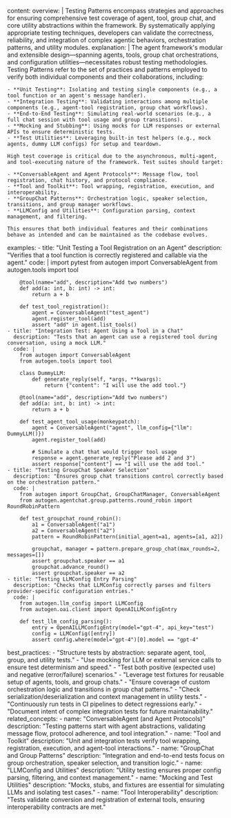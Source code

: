 content:
  overview: |
    Testing Patterns encompass strategies and approaches for ensuring comprehensive test coverage of agent, tool, group chat, and core utility abstractions within the framework. By systematically applying appropriate testing techniques, developers can validate the correctness, reliability, and integration of complex agentic behaviors, orchestration patterns, and utility modules.
  explanation: |
    The agent framework's modular and extensible design—spanning agents, tools, group chat orchestrations, and configuration utilities—necessitates robust testing methodologies. Testing Patterns refer to the set of practices and patterns employed to verify both individual components and their collaborations, including:
    
    - **Unit Testing**: Isolating and testing single components (e.g., a tool function or an agent's message handler).
    - **Integration Testing**: Validating interactions among multiple components (e.g., agent-tool registration, group chat workflows).
    - **End-to-End Testing**: Simulating real-world scenarios (e.g., a full chat session with tool usage and group transitions).
    - **Mocking and Stubbing**: Using mocks for LLM responses or external APIs to ensure deterministic tests.
    - **Test Utilities**: Leveraging built-in test helpers (e.g., mock agents, dummy LLM configs) for setup and teardown.
    
    High test coverage is critical due to the asynchronous, multi-agent, and tool-executing nature of the framework. Test suites should target:
    
    - **ConversableAgent and Agent Protocols**: Message flow, tool registration, chat history, and protocol compliance.
    - **Tool and Toolkit**: Tool wrapping, registration, execution, and interoperability.
    - **GroupChat Patterns**: Orchestration logic, speaker selection, transitions, and group manager workflows.
    - **LLMConfig and Utilities**: Configuration parsing, context management, and filtering.
    
    This ensures that both individual features and their combinations behave as intended and can be maintained as the codebase evolves.
  examples:
    - title: "Unit Testing a Tool Registration on an Agent"
      description: "Verifies that a tool function is correctly registered and callable via the agent."
      code: |
        import pytest
        from autogen import ConversableAgent
        from autogen.tools import tool

        @tool(name="add", description="Add two numbers")
        def add(a: int, b: int) -> int:
            return a + b

        def test_tool_registration():
            agent = ConversableAgent("test_agent")
            agent.register_tool(add)
            assert "add" in agent.list_tools()
    - title: "Integration Test: Agent Using a Tool in a Chat"
      description: "Tests that an agent can use a registered tool during conversation, using a mock LLM."
      code: |
        from autogen import ConversableAgent
        from autogen.tools import tool

        class DummyLLM:
            def generate_reply(self, *args, **kwargs):
                return {"content": "I will use the add tool."}

        @tool(name="add", description="Add two numbers")
        def add(a: int, b: int) -> int:
            return a + b

        def test_agent_tool_usage(monkeypatch):
            agent = ConversableAgent("agent", llm_config={"llm": DummyLLM()})
            agent.register_tool(add)

            # Simulate a chat that would trigger tool usage
            response = agent.generate_reply("Please add 2 and 3")
            assert response["content"] == "I will use the add tool."
    - title: "Testing GroupChat Speaker Selection"
      description: "Ensures group chat transitions control correctly based on the orchestration pattern."
      code: |
        from autogen import GroupChat, GroupChatManager, ConversableAgent
        from autogen.agentchat.group.patterns.round_robin import RoundRobinPattern

        def test_groupchat_round_robin():
            a1 = ConversableAgent("a1")
            a2 = ConversableAgent("a2")
            pattern = RoundRobinPattern(initial_agent=a1, agents=[a1, a2])

            groupchat, manager = pattern.prepare_group_chat(max_rounds=2, messages=[])
            assert groupchat.speaker == a1
            groupchat.advance_round()
            assert groupchat.speaker == a2
    - title: "Testing LLMConfig Entry Parsing"
      description: "Checks that LLMConfig correctly parses and filters provider-specific configuration entries."
      code: |
        from autogen.llm_config import LLMConfig
        from autogen.oai.client import OpenAILLMConfigEntry

        def test_llm_config_parsing():
            entry = OpenAILLMConfigEntry(model="gpt-4", api_key="test")
            config = LLMConfig([entry])
            assert config.where(model="gpt-4")[0].model == "gpt-4"
  best_practices:
    - "Structure tests by abstraction: separate agent, tool, group, and utility tests."
    - "Use mocking for LLM or external service calls to ensure test determinism and speed."
    - "Test both positive (expected use) and negative (error/failure) scenarios."
    - "Leverage test fixtures for reusable setup of agents, tools, and group chats."
    - "Ensure coverage of custom orchestration logic and transitions in group chat patterns."
    - "Check serialization/deserialization and context management in utility tests."
    - "Continuously run tests in CI pipelines to detect regressions early."
    - "Document intent of complex integration tests for future maintainability."
  related_concepts:
    - name: "ConversableAgent (and Agent Protocols)"
      description: "Testing patterns start with agent abstractions, validating message flow, protocol adherence, and tool integration."
    - name: "Tool and Toolkit"
      description: "Unit and integration tests verify tool wrapping, registration, execution, and agent-tool interactions."
    - name: "GroupChat and Group Patterns"
      description: "Integration and end-to-end tests focus on group orchestration, speaker selection, and transition logic."
    - name: "LLMConfig and Utilities"
      description: "Utility testing ensures proper config parsing, filtering, and context management."
    - name: "Mocking and Test Utilities"
      description: "Mocks, stubs, and fixtures are essential for simulating LLMs and isolating test cases."
    - name: "Tool Interoperability"
      description: "Tests validate conversion and registration of external tools, ensuring interoperability contracts are met."